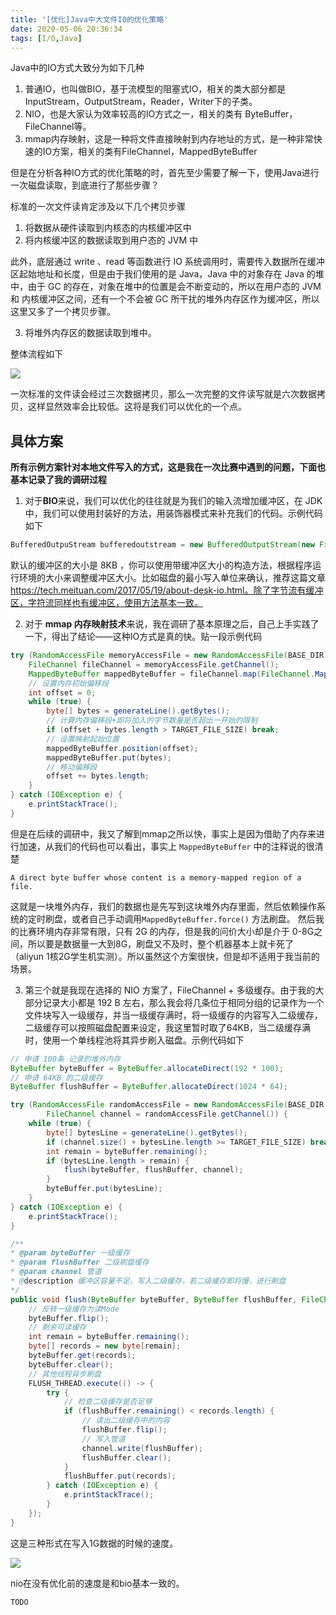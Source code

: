 ```yaml
---
title: '[优化]Java中大文件IO的优化策略'
date: 2020-05-06 20:36:34
tags: [I/O,Java]
---
```

Java中的IO方式大致分为如下几种
1. 普通IO，也叫做BIO，基于流模型的阻塞式IO，相关的类大部分都是InputStream，OutputStream，Reader，Writer下的子类。
2. NIO，也是大家认为效率较高的IO方式之一，相关的类有 ByteBuffer，FileChannel等。
3. mmap内存映射，这是一种将文件直接映射到内存地址的方式，是一种非常快速的IO方案，相关的类有FileChannel，MappedByteBuffer

但是在分析各种IO方式的优化策略的时，首先至少需要了解一下，使用Java进行一次磁盘读取，到底进行了那些步骤？

标准的一次文件读肯定涉及以下几个拷贝步骤
1. 将数据从硬件读取到内核态的内核缓冲区中
2. 将内核缓冲区的数据读取到用户态的 JVM 中

此外，底层通过 write 、read 等函数进行 IO 系统调用时，需要传入数据所在缓冲区起始地址和长度，但是由于我们使用的是 Java，Java 中的对象存在 Java 的堆中，由于 GC 的存在，对象在堆中的位置是会不断变动的，所以在用户态的 JVM 和 内核缓冲区之间，还有一个不会被 GC 所干扰的堆外内存区作为缓冲区，所以这里又多了一个拷贝步骤。

3. 将堆外内存区的数据读取到堆中。

整体流程如下

![](1.png)

一次标准的文件读会经过三次数据拷贝，那么一次完整的文件读写就是六次数据拷贝，这样显然效率会比较低。这将是我们可以优化的一个点。
<!-- more -->
## 具体方案
**所有示例方案针对本地文件写入的方式，这是我在一次比赛中遇到的问题，下面也基本记录了我的调研过程**

1. 对于**BIO**来说，我们可以优化的往往就是为我们的输入流增加缓冲区，在 JDK 中，我们可以使用封装好的方法，用装饰器模式来补充我们的代码。示例代码如下
```java
BufferedOutpuStream bufferedoutstream = new BufferedOutputStream(new FileOutputStream(file));
```
默认的缓冲区的大小是 8KB ，你可以使用带缓冲区大小的构造方法，根据程序运行环境的大小来调整缓冲区大小。比如磁盘的最小写入单位来确认，推荐这篇文章 https://tech.meituan.com/2017/05/19/about-desk-io.html。除了字节流有缓冲区，字符流同样也有缓冲区，使用方法基本一致。

2. 对于 **mmap 内存映射技术**来说，我在调研了基本原理之后，自己上手实践了一下，得出了结论——这种IO方式是真的快。贴一段示例代码
```java
try (RandomAccessFile memoryAccessFile = new RandomAccessFile(BASE_DIR + fileName, "rw")) {
    FileChannel fileChannel = memoryAccessFile.getChannel();
    MappedByteBuffer mappedByteBuffer = fileChannel.map(FileChannel.MapMode.READ_WRITE, 0, TARGET_FILE_SIZE);
    // 设置内存初始偏移段
    int offset = 0;
    while (true) {
        byte[] bytes = generateLine().getBytes();
        // 计算内存偏移段+即将加入的字节数量是否超出一开始的限制
        if (offset + bytes.length > TARGET_FILE_SIZE) break;
        // 设置映射起始位置
        mappedByteBuffer.position(offset);
        mappedByteBuffer.put(bytes);
        // 移动偏移段
        offset += bytes.length;
    }
} catch (IOException e) {
    e.printStackTrace();
}
```
但是在后续的调研中，我又了解到mmap之所以快，事实上是因为借助了内存来进行加速，从我们的代码也可以看出，事实上 `MappedByteBuffer` 中的注释说的很清楚
```
A direct byte buffer whose content is a memory-mapped region of a file.
```
这就是一块堆外内存，我们的数据也是先写到这块堆外内存里面，然后依赖操作系统的定时刷盘，或者自己手动调用`MappedByteBuffer.force()` 方法刷盘。
然后我的比赛环境内存非常有限，只有 2G 的内存，但是我的问价大小却是介于 0-8G之间，所以要是数据量一大到8G，刷盘又不及时，整个机器基本上就卡死了（aliyun 1核2G学生机实测）。所以虽然这个方案很快，但是却不适用于我当前的场景。

3. 第三个就是我现在选择的 NIO 方案了，FileChannel + 多级缓存。由于我的大部分记录大小都是 192 B 左右，那么我会将几条位于相同分组的记录作为一个文件块写入一级缓存，并当一级缓存满时，将一级缓存的内容写入二级缓存，二级缓存可以按照磁盘配置来设定，我这里暂时取了64KB，当二级缓存满时，使用一个单线程池将其异步刷入磁盘。示例代码如下
```java
// 申请 100条 记录的堆外内存
ByteBuffer byteBuffer = ByteBuffer.allocateDirect(192 * 100);
// 申请 64KB 的二级缓存
ByteBuffer flushBuffer = ByteBuffer.allocateDirect(1024 * 64);

try (RandomAccessFile randomAccessFile = new RandomAccessFile(BASE_DIR + fileName, "rw");
        FileChannel channel = randomAccessFile.getChannel()) {
    while (true) {
        byte[] bytesLine = generateLine().getBytes();
        if (channel.size() + bytesLine.length >= TARGET_FILE_SIZE) break;
        int remain = byteBuffer.remaining();
        if (bytesLine.length > remain) {
            flush(byteBuffer, flushBuffer, channel);
        }
        byteBuffer.put(bytesLine);
    }
} catch (IOException e) {
    e.printStackTrace();
}
```
```java
/**
* @param byteBuffer 一级缓存
* @param flushBuffer 二级刷盘缓存
* @param channel 管道
* @description 缓冲区容量不足，写入二级缓存，若二级缓存即将慢，进行刷盘
*/
public void flush(ByteBuffer byteBuffer, ByteBuffer flushBuffer, FileChannel channel) {
    // 反转一级缓存为读Mode
    byteBuffer.flip();
    // 剩余可读缓存
    int remain = byteBuffer.remaining();
    byte[] records = new byte[remain];
    byteBuffer.get(records);
    byteBuffer.clear();
    // 其他线程异步刷盘
    FLUSH_THREAD.execute(() -> {
        try {
            // 检查二级缓存是否足够
            if (flushBuffer.remaining() < records.length) {
                // 读出二级缓存中的内容
                flushBuffer.flip();
                // 写入管道
                channel.write(flushBuffer);
                flushBuffer.clear();
            }
            flushBuffer.put(records);
        } catch (IOException e) {
            e.printStackTrace();
        }
    });
}
```

这是三种形式在写入1G数据的时候的速度。

![](2.png)

nio在没有优化前的速度是和bio基本一致的。

`TODO`